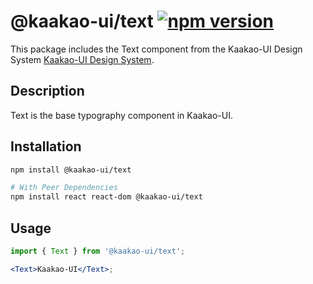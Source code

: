 # @kaakao-ui/text [![npm version](https://flat.badgen.net/npm/v/@kaakao-ui/text)](https://www.npmjs.com/package/@kaakao-ui/text)

This package includes the Text component from the Kaakao-UI Design System
[Kaakao-UI Design System](https://github.com/kaakao-ui).

## Description

Text is the base typography component in Kaakao-UI.

## Installation

```sh
npm install @kaakao-ui/text

# With Peer Dependencies
npm install react react-dom @kaakao-ui/text
```

## Usage

```jsx
import { Text } from '@kaakao-ui/text';

<Text>Kaakao-UI</Text>;
```
